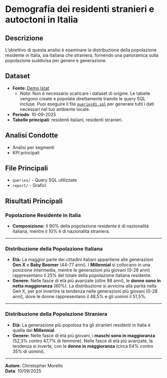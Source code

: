 # Demografia dei residenti stranieri e autoctoni in Italia 

## Descrizione
L’obiettivo di questa analisi è esaminare la distribuzione della popolazione residente in Italia, sia italiana che straniera, fornendo una panoramica sulla popolazione suddivisa per genere e generazione.

## Dataset
- **Fonte**: [Demo Istat](https://demo.istat.it/)
  - _Nota_: Non è necessario scaricare i dataset di origine. Le tabelle vengono create e popolate direttamente tramite le query SQL incluse. Puoi eseguire il file [`queries01.sql`](queries/queries01.sql) per generare tutti i dati necessari nel tuo ambiente locale.
- **Periodo**: 10-09-2025
- **Tabelle principali**: residenti italiani, residenti stranieri.

## Analisi Condotte
- Analisi per segmenti
- KPI principali

## File Principali
- `queries/` - Query SQL utilizzate
- `report/` - Grafici

## Risultati Principali

### Popolazione Residente in Italia

* **Composizione:** Il 90% della popolazione residente è di nazionalità italiana, mentre il 10% è di nazionalità straniera.

---

### Distribuzione della Popolazione Italiana

* **Età:** La maggior parte dei cittadini italiani appartiene alle generazioni **Gen X** e **Baby Boomer** (44-77 anni). I **Millennial** si collocano in una posizione intermedia, mentre le generazioni più giovani (0-28 anni) rappresentano il 25% del totale della popolazione italiana residente.
* **Genere:** Nelle fasce di età più avanzate (oltre 98 anni), le **donne sono in netta maggioranza** (80%). La distribuzione si avvicina alla parità nella Gen X, per poi invertire la tendenza nelle generazioni più giovani (0-28 anni), dove le donne rappresentano il 48,5% e gli uomini il 51,5%.

---

### Distribuzione della Popolazione Straniera

* **Età:** La generazione più popolosa tra gli stranieri residenti in Italia è quella dei **Millennial**.
* **Genere:** Nelle fasce di età più giovani, i **maschi sono in maggioranza** (52,3% contro 47,7% di femmine). Nelle fasce di età più avanzate, la tendenza si inverte, con le **donne in maggioranza** (circa 64% contro 35% di uomini).

---
**Autore**: Christopher Morello  
**Data**: 10/09/2025


